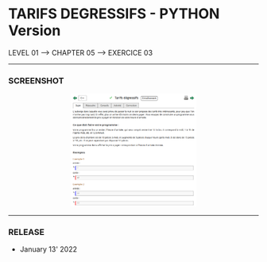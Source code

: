 # TARIFS DEGRESSIFS - PYTHON Version
LEVEL 01 --> CHAPTER 05 --> EXERCICE 03

---
### **SCREENSHOT**

<div align="center">
    <img
        src="https://github.com/Ayckinn/PYTHON/blob/main/FRANCE-IOI/LEVEL_01/Chapter_05/03_tarifs_degressifs/todo.png"
        alt="DEMO"
        style="width:50%">
</div>

---
### **RELEASE**

- January 13' 2022